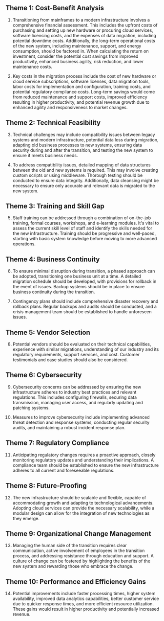 ## Theme 1: Cost-Benefit Analysis

1. Transitioning from mainframes to a modern infrastructure involves a comprehensive financial assessment. This includes the upfront costs of purchasing and setting up new hardware or procuring cloud services, software licensing costs, and the expenses of data migration, including potential downtime costs. Additionally, the long-term operational costs of the new system, including maintenance, support, and energy consumption, should be factored in. When calculating the return on investment, consider the potential cost savings from improved productivity, enhanced business agility, risk reduction, and lower maintenance costs. 

2. Key costs in the migration process include the cost of new hardware or cloud service subscriptions, software licenses, data migration tools, labor costs for implementation and configuration, training costs, and potential regulatory compliance costs. Long-term savings would come from reduced maintenance and support costs, improved efficiency resulting in higher productivity, and potential revenue growth due to enhanced agility and responsiveness to market changes.

## Theme 2: Technical Feasibility

3. Technical challenges may include compatibility issues between legacy systems and modern infrastructure, potential data loss during migration, adapting old business processes to new systems, ensuring data security during and after the transition, and testing the new system to ensure it meets business needs.

4. To address compatibility issues, detailed mapping of data structures between the old and new systems is required. This may involve creating custom scripts or using middleware. Thorough testing should be conducted to ensure data integrity. Additionally, data cleansing might be necessary to ensure only accurate and relevant data is migrated to the new system.

## Theme 3: Training and Skill Gap

5. Staff training can be addressed through a combination of on-the-job training, formal courses, workshops, and e-learning modules. It's vital to assess the current skill level of staff and identify the skills needed for the new infrastructure. Training should be progressive and well-paced, starting with basic system knowledge before moving to more advanced operations.

## Theme 4: Business Continuity

6. To ensure minimal disruption during transition, a phased approach can be adopted, transitioning one business unit at a time. A detailed migration schedule should be developed, with provisions for rollback in the event of issues. Backup systems should be in place to ensure business continuity during the transition.

7. Contingency plans should include comprehensive disaster recovery and rollback plans. Regular backups and audits should be conducted, and a crisis management team should be established to handle unforeseen issues.

## Theme 5: Vendor Selection

8. Potential vendors should be evaluated on their technical capabilities, experience with similar migrations, understanding of our industry and its regulatory requirements, support services, and cost. Customer testimonials and case studies should also be considered.

## Theme 6: Cybersecurity

9. Cybersecurity concerns can be addressed by ensuring the new infrastructure adheres to industry best practices and relevant regulations. This includes configuring firewalls, securing data transmission, managing user access, and regularly updating and patching systems.

10. Measures to improve cybersecurity include implementing advanced threat detection and response systems, conducting regular security audits, and maintaining a robust incident response plan.

## Theme 7: Regulatory Compliance

11. Anticipating regulatory changes requires a proactive approach, closely monitoring regulatory updates and understanding their implications. A compliance team should be established to ensure the new infrastructure adheres to all current and foreseeable regulations.

## Theme 8: Future-Proofing

12. The new infrastructure should be scalable and flexible, capable of accommodating growth and adapting to technological advancements. Adopting cloud services can provide the necessary scalability, while a modular design can allow for the integration of new technologies as they emerge.

## Theme 9: Organizational Change Management

13. Managing the human side of the transition requires clear communication, active involvement of employees in the transition process, and addressing resistance through education and support. A culture of change can be fostered by highlighting the benefits of the new system and rewarding those who embrace the change.

## Theme 10: Performance and Efficiency Gains

14. Potential improvements include faster processing times, higher system availability, improved data analytics capabilities, better customer service due to quicker response times, and more efficient resource utilization. These gains would result in higher productivity and potentially increased revenue.